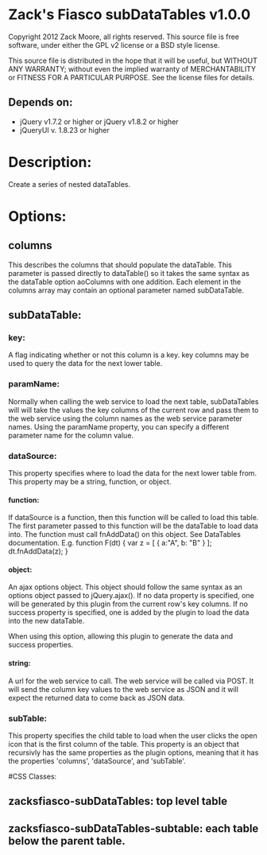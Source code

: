 ﻿# Zack's Fiasco subDataTables v1.0.0

Copyright 2012 Zack Moore, all rights reserved.
This source file is free software, under either the GPL v2 license or a BSD style license.

This source file is distributed in the hope that it will be useful, but 
WITHOUT ANY WARRANTY; without even the implied warranty of MERCHANTABILITY 
or FITNESS FOR A PARTICULAR PURPOSE. See the license files for details.

## Depends on:
- jQuery v1.7.2 or higher or jQuery v1.8.2 or higher
- jQueryUI v. 1.8.23 or higher

# Description:
Create a series of nested dataTables.

# Options:
## columns
This describes the columns that should populate the dataTable. This parameter is passed directly to dataTable() so it takes the same syntax as the dataTable option aoColumns with one addition. Each element in the columns array may contain an optional parameter named subDataTable.

## subDataTable: 
### key:
A flag indicating whether or not this column is a key. key columns may be used to query the data for the next lower table. 

### paramName:
Normally when calling the web service to load the next table, subDataTables will will take the values the key columns of the current row and pass them to the web service using the column names as the web service parameter names. Using the paramName property, you can specify a different parameter name for the column value.

### dataSource:
This property specifies where to load the data for the next lower table from. This property may be a string, function, or object.
        
#### function:
If dataSource is a function, then this function will be called to load this table. The first parameter passed to this function will be the dataTable to load data into. The function must call fnAddData() on this object. See DataTables documentation.
E.g. function F(dt) { var z = [ { a:"A", b: "B" } ]; dt.fnAddData(z); }

#### object:
An ajax options object. This object should follow the same syntax as an options object passed to jQuery.ajax(). If no data property is specified, one will be generated by this plugin from the current row's key columns. If no success property is specified, one is added by the plugin to load the data into the new dataTable.

When using this option, allowing this plugin to generate the data and success properties.

#### string:
A url for the web service to call. The web service will be called via POST. It will send the column key values to the web service as JSON and it will expect the returned data to come back as JSON data.

### subTable:
This property specifies the child table to load when the user clicks the open icon that is the first column of the table. This property is an object that recursivly has the same properties as the plugin options, meaning that it has the properties 'columns', 'dataSource', and 'subTable'.

#CSS Classes:
## zacksfiasco-subDataTables: top level table

## zacksfiasco-subDataTables-subtable: each table below the parent table.

